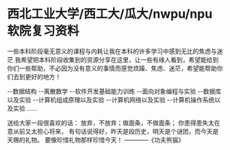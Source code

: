 # 西北工业大学/西工大/瓜大/nwpu/npu软院复习资料
一些本科阶段毫无意义的课程与内耗让我在本科的许多学习中感到无比的焦虑与迷茫
我希望把本科阶段收集到的资源分享在这里，让一些有缘人看到，希望能给到你们一些帮助，不必因为没有意义的事情而感觉烦躁、焦虑、迷茫，希望能帮助你们去到更好的地方！

--数据结构
--离散数学
--软件开发基础能力训练
--面向对象编程与实验
--数据库以及实验
--计算机组成原理以及实验
--计算机网络以及实验
--计算机操作系统以及实验
......
























送给大家一段很喜欢的话：
放弃，不放弃；做面条，不做面条；
你患得患失太在意从前又太担心将来，
有句话说得好，昨天是段历史，明天是个谜团，而今天是天赐的礼物。
要像珍惜礼物那样珍惜今天！
              ————《功夫熊猫》
          
